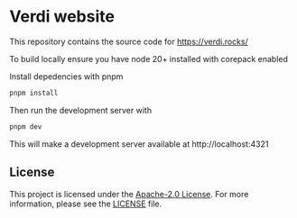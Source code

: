# Verdi website

This repository contains the source code for https://verdi.rocks/

To build locally ensure you have node 20+ installed with corepack enabled

Install depedencies with pnpm

```bash
pnpm install
```

Then run the development server with

```bash
pnpm dev
```

This will make a development server available at http://localhost:4321

## License

This project is licensed under the
[Apache-2.0 License](http://www.apache.org/licenses/LICENSE-2.0). For more
information, please see the [LICENSE](LICENSE) file.
